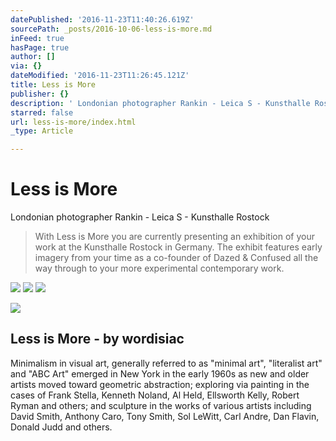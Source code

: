 ```yaml
---
datePublished: '2016-11-23T11:40:26.619Z'
sourcePath: _posts/2016-10-06-less-is-more.md
inFeed: true
hasPage: true
author: []
via: {}
dateModified: '2016-11-23T11:26:45.121Z'
title: Less is More
publisher: {}
description: ' Londonian photographer Rankin - Leica S - Kunsthalle Rostock'
starred: false
url: less-is-more/index.html
_type: Article

---
```

# Less is More

Londonian photographer Rankin - Leica S - Kunsthalle Rostock

> With Less is More you are currently presenting an exhibition of your work at the Kunsthalle Rostock in Germany. The exhibit features early imagery from your time as a co-founder of Dazed & Confused all the way through to your more experimental contemporary work.

![](https://s3-us-west-2.amazonaws.com/the-grid-img/p/0cebc2672c4c2fc5dce697d927a437e00e08f847.jpg)
![](https://the-grid-user-content.s3-us-west-2.amazonaws.com/205ec67e-dc6a-4621-a9b5-df31782ef340.jpg)
![](https://the-grid-user-content.s3-us-west-2.amazonaws.com/e432ec84-04d5-4260-87a3-f08a9f4ed04b.jpg)

<article style=""><img src="https://s3-us-west-2.amazonaws.com/the-grid-img/p/b3b662c093a5f3c9eeb735c8a7f2bdcc9726895c.jpg" /><h1>Less is More - by wordisiac</h1><p>Minimalism in visual art, generally referred to as "minimal art", "literalist art" and "ABC Art" emerged in New York in the early 1960s as new and older artists moved toward geometric abstraction; exploring via painting in the cases of Frank Stella, Kenneth Noland, Al Held, Ellsworth Kelly, Robert Ryman and others; and sculpture in the works of various artists including David Smith, Anthony Caro, Tony Smith, Sol LeWitt, Carl Andre, Dan Flavin, Donald Judd and others.</p></article>